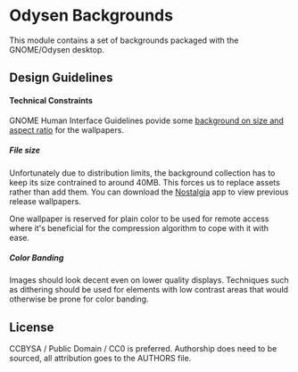 # Odysen Backgrounds

This module contains a set of backgrounds packaged with the GNOME/Odysen desktop.

## Design Guidelines
#### Technical Constraints

GNOME Human Interface Guidelines povide some [background on size and aspect ratio](https://developer.gnome.org/hig/reference/backgrounds.html) for the wallpapers.

##### File size

Unfortunately due to distribution limits, the background collection has to keep its size contrained to around 40MB. This forces us to replace assets rather than add them. You can download the [Nostalgia](https://flathub.org/apps/details/im.bernard.Nostalgia) app to view previous release wallpapers.

One wallpaper is reserved for plain color to be used for remote access where it's beneficial for the compression algorithm to cope with it with ease. 

##### Color Banding

Images should look decent even on lower quality displays. Techniques such as dithering should be used for elements with low contrast areas that would otherwise be prone for color banding.

## License

CCBYSA / Public Domain / CC0 is preferred. Authorship does need to be sourced, all attribution goes to the AUTHORS file.
